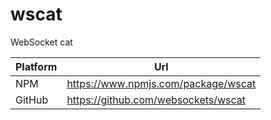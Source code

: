 # wscat

WebSocket cat

| Platform | Url                                                              |
|----------|------------------------------------------------------------------|
| NPM      | https://www.npmjs.com/package/wscat                              |
| GitHub   | https://github.com/websockets/wscat                              |
